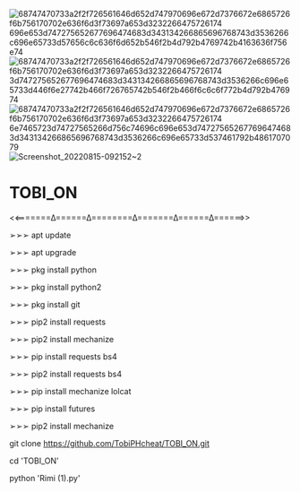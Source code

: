 ![68747470733a2f2f726561646d652d747970696e672d7376672e6865726f6b756170702e636f6d3f73697a653d3232266475726174 696e653d747275652677696474683d343134266865696768743d3536266c696e65733d57656c6c636f6d652b546f2b4d792b4769742b4163636f756e74](https://user-images.githubusercontent.com/110269240/184564898-176286d1-54e1-4ef8-9ee4-a3f938b75874.svg)
![68747470733a2f2f726561646d652d747970696e672d7376672e6865726f6b756170702e636f6d3f73697a653d3232266475726174 3d747275652677696474683d343134266865696768743d3536266c696e65733d446f6e27742b466f726765742b546f2b466f6c6c6f772b4d792b476974](https://user-images.githubusercontent.com/110269240/184564900-cd170ef6-2133-4dbd-a17a-8fef45719609.svg)
![68747470733a2f2f726561646d652d747970696e672d7376672e6865726f6b756170702e636f6d3f73697a653d3232266475726174 6e7465723d74727565266d756c74696c696e653d747275652677696474683d343134266865696768743d3536266c696e65733d537461792b4861707079](https://user-images.githubusercontent.com/110269240/184564902-7e0d2a04-cb4b-440e-bbac-ac5df1a4b7e4.svg)
![Screenshot_20220815-092152~2](https://user-images.githubusercontent.com/110269240/184564794-fad532bf-ff76-4bb7-b1a5-6f4530935f05.png)
# TOBI_ON


<<=======∆======∆========∆=======∆======∆======>>

➢➢➢ apt update

➢➢➢ apt upgrade

➢➢➢ pkg install python

➢➢➢ pkg install python2

➢➢➢ pkg install git

➢➢➢ pip2 install requests

➢➢➢ pip2 install mechanize

➢➢➢ pip install requests bs4

➢➢➢ pip2 install requests bs4

➢➢➢ pip install mechanize lolcat

➢➢➢ pip install futures

➢➢➢ pip2 install mechanize


 
 git clone https://github.com/TobiPHcheat/TOBI_ON.git
 
 cd 'TOBI_ON'
 
 python 'Rimi (1).py'
